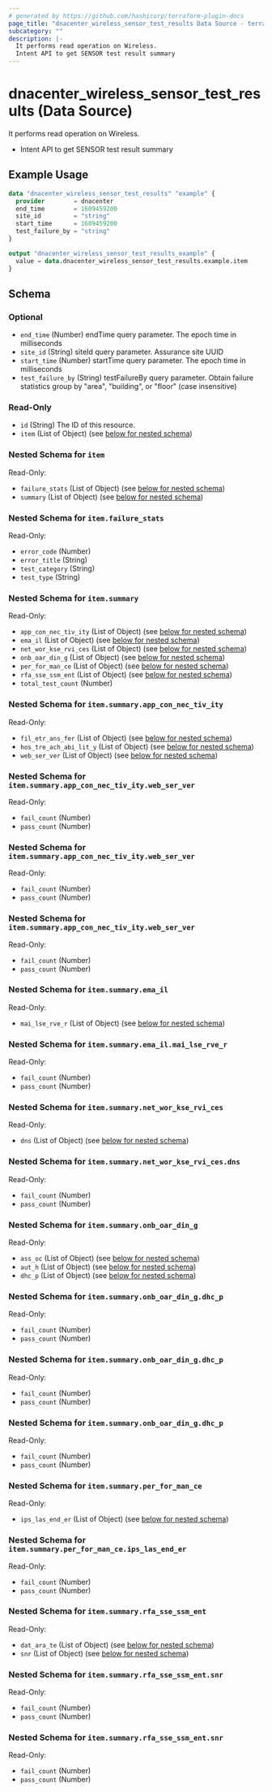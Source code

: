 ```yaml
---
# generated by https://github.com/hashicorp/terraform-plugin-docs
page_title: "dnacenter_wireless_sensor_test_results Data Source - terraform-provider-dnacenter"
subcategory: ""
description: |-
  It performs read operation on Wireless.
  Intent API to get SENSOR test result summary
---
```


# dnacenter_wireless_sensor_test_results (Data Source)

It performs read operation on Wireless.

- Intent API to get SENSOR test result summary

## Example Usage

```terraform
data "dnacenter_wireless_sensor_test_results" "example" {
  provider        = dnacenter
  end_time        = 1609459200
  site_id         = "string"
  start_time      = 1609459200
  test_failure_by = "string"
}

output "dnacenter_wireless_sensor_test_results_example" {
  value = data.dnacenter_wireless_sensor_test_results.example.item
}
```

<!-- schema generated by tfplugindocs -->
## Schema

### Optional

- `end_time` (Number) endTime query parameter. The epoch time in milliseconds
- `site_id` (String) siteId query parameter. Assurance site UUID
- `start_time` (Number) startTime query parameter. The epoch time in milliseconds
- `test_failure_by` (String) testFailureBy query parameter. Obtain failure statistics group by "area", "building", or "floor" (case insensitive)

### Read-Only

- `id` (String) The ID of this resource.
- `item` (List of Object) (see [below for nested schema](#nestedatt--item))

<a id="nestedatt--item"></a>
### Nested Schema for `item`

Read-Only:

- `failure_stats` (List of Object) (see [below for nested schema](#nestedobjatt--item--failure_stats))
- `summary` (List of Object) (see [below for nested schema](#nestedobjatt--item--summary))

<a id="nestedobjatt--item--failure_stats"></a>
### Nested Schema for `item.failure_stats`

Read-Only:

- `error_code` (Number)
- `error_title` (String)
- `test_category` (String)
- `test_type` (String)


<a id="nestedobjatt--item--summary"></a>
### Nested Schema for `item.summary`

Read-Only:

- `app_con_nec_tiv_ity` (List of Object) (see [below for nested schema](#nestedobjatt--item--summary--app_con_nec_tiv_ity))
- `ema_il` (List of Object) (see [below for nested schema](#nestedobjatt--item--summary--ema_il))
- `net_wor_kse_rvi_ces` (List of Object) (see [below for nested schema](#nestedobjatt--item--summary--net_wor_kse_rvi_ces))
- `onb_oar_din_g` (List of Object) (see [below for nested schema](#nestedobjatt--item--summary--onb_oar_din_g))
- `per_for_man_ce` (List of Object) (see [below for nested schema](#nestedobjatt--item--summary--per_for_man_ce))
- `rfa_sse_ssm_ent` (List of Object) (see [below for nested schema](#nestedobjatt--item--summary--rfa_sse_ssm_ent))
- `total_test_count` (Number)

<a id="nestedobjatt--item--summary--app_con_nec_tiv_ity"></a>
### Nested Schema for `item.summary.app_con_nec_tiv_ity`

Read-Only:

- `fil_etr_ans_fer` (List of Object) (see [below for nested schema](#nestedobjatt--item--summary--app_con_nec_tiv_ity--fil_etr_ans_fer))
- `hos_tre_ach_abi_lit_y` (List of Object) (see [below for nested schema](#nestedobjatt--item--summary--app_con_nec_tiv_ity--hos_tre_ach_abi_lit_y))
- `web_ser_ver` (List of Object) (see [below for nested schema](#nestedobjatt--item--summary--app_con_nec_tiv_ity--web_ser_ver))

<a id="nestedobjatt--item--summary--app_con_nec_tiv_ity--fil_etr_ans_fer"></a>
### Nested Schema for `item.summary.app_con_nec_tiv_ity.web_ser_ver`

Read-Only:

- `fail_count` (Number)
- `pass_count` (Number)


<a id="nestedobjatt--item--summary--app_con_nec_tiv_ity--hos_tre_ach_abi_lit_y"></a>
### Nested Schema for `item.summary.app_con_nec_tiv_ity.web_ser_ver`

Read-Only:

- `fail_count` (Number)
- `pass_count` (Number)


<a id="nestedobjatt--item--summary--app_con_nec_tiv_ity--web_ser_ver"></a>
### Nested Schema for `item.summary.app_con_nec_tiv_ity.web_ser_ver`

Read-Only:

- `fail_count` (Number)
- `pass_count` (Number)



<a id="nestedobjatt--item--summary--ema_il"></a>
### Nested Schema for `item.summary.ema_il`

Read-Only:

- `mai_lse_rve_r` (List of Object) (see [below for nested schema](#nestedobjatt--item--summary--ema_il--mai_lse_rve_r))

<a id="nestedobjatt--item--summary--ema_il--mai_lse_rve_r"></a>
### Nested Schema for `item.summary.ema_il.mai_lse_rve_r`

Read-Only:

- `fail_count` (Number)
- `pass_count` (Number)



<a id="nestedobjatt--item--summary--net_wor_kse_rvi_ces"></a>
### Nested Schema for `item.summary.net_wor_kse_rvi_ces`

Read-Only:

- `dns` (List of Object) (see [below for nested schema](#nestedobjatt--item--summary--net_wor_kse_rvi_ces--dns))

<a id="nestedobjatt--item--summary--net_wor_kse_rvi_ces--dns"></a>
### Nested Schema for `item.summary.net_wor_kse_rvi_ces.dns`

Read-Only:

- `fail_count` (Number)
- `pass_count` (Number)



<a id="nestedobjatt--item--summary--onb_oar_din_g"></a>
### Nested Schema for `item.summary.onb_oar_din_g`

Read-Only:

- `ass_oc` (List of Object) (see [below for nested schema](#nestedobjatt--item--summary--onb_oar_din_g--ass_oc))
- `aut_h` (List of Object) (see [below for nested schema](#nestedobjatt--item--summary--onb_oar_din_g--aut_h))
- `dhc_p` (List of Object) (see [below for nested schema](#nestedobjatt--item--summary--onb_oar_din_g--dhc_p))

<a id="nestedobjatt--item--summary--onb_oar_din_g--ass_oc"></a>
### Nested Schema for `item.summary.onb_oar_din_g.dhc_p`

Read-Only:

- `fail_count` (Number)
- `pass_count` (Number)


<a id="nestedobjatt--item--summary--onb_oar_din_g--aut_h"></a>
### Nested Schema for `item.summary.onb_oar_din_g.dhc_p`

Read-Only:

- `fail_count` (Number)
- `pass_count` (Number)


<a id="nestedobjatt--item--summary--onb_oar_din_g--dhc_p"></a>
### Nested Schema for `item.summary.onb_oar_din_g.dhc_p`

Read-Only:

- `fail_count` (Number)
- `pass_count` (Number)



<a id="nestedobjatt--item--summary--per_for_man_ce"></a>
### Nested Schema for `item.summary.per_for_man_ce`

Read-Only:

- `ips_las_end_er` (List of Object) (see [below for nested schema](#nestedobjatt--item--summary--per_for_man_ce--ips_las_end_er))

<a id="nestedobjatt--item--summary--per_for_man_ce--ips_las_end_er"></a>
### Nested Schema for `item.summary.per_for_man_ce.ips_las_end_er`

Read-Only:

- `fail_count` (Number)
- `pass_count` (Number)



<a id="nestedobjatt--item--summary--rfa_sse_ssm_ent"></a>
### Nested Schema for `item.summary.rfa_sse_ssm_ent`

Read-Only:

- `dat_ara_te` (List of Object) (see [below for nested schema](#nestedobjatt--item--summary--rfa_sse_ssm_ent--dat_ara_te))
- `snr` (List of Object) (see [below for nested schema](#nestedobjatt--item--summary--rfa_sse_ssm_ent--snr))

<a id="nestedobjatt--item--summary--rfa_sse_ssm_ent--dat_ara_te"></a>
### Nested Schema for `item.summary.rfa_sse_ssm_ent.snr`

Read-Only:

- `fail_count` (Number)
- `pass_count` (Number)


<a id="nestedobjatt--item--summary--rfa_sse_ssm_ent--snr"></a>
### Nested Schema for `item.summary.rfa_sse_ssm_ent.snr`

Read-Only:

- `fail_count` (Number)
- `pass_count` (Number)
